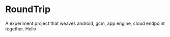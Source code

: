 RoundTrip
=========

A experiment project that weaves android, gcm, app engine, cloud endpoint together. Hello
